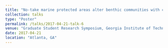 ```yaml
---
title: "No-take marine protected areas alter benthic communities with cascading positive effects on coral settlement and survivorship"
collection: talks
type: "Poster"
permalink: /talks/2017-04-21-talk-6
venue: "Graduate Student Research Symposium, Georgia Institute of Technology"
date: 2017-04-21
location: "Atlanta, GA"
---
```



